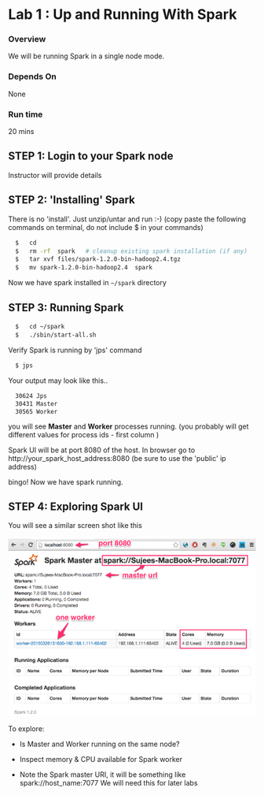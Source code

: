 Lab 1 : Up and Running With Spark
===================================

### Overview
We will be running Spark in a single node mode.

### Depends On 
None

### Run time
20 mins


## STEP 1: Login to your Spark node
Instructor will provide details


## STEP 2: 'Installing' Spark
There is no 'install'.  Just unzip/untar and run :-)
(copy paste the following commands on terminal,  do not include $ in your commands)

```bash
  $   cd
  $   rm -rf  spark   # cleanup existing spark installation (if any)
  $   tar xvf files/spark-1.2.0-bin-hadoop2.4.tgz
  $   mv spark-1.2.0-bin-hadoop2.4  spark
```

Now we have spark installed in  `~/spark`  directory


## STEP 3: Running Spark
```bash
  $   cd ~/spark
  $   ./sbin/start-all.sh
```

Verify Spark is running by 'jps' command
```bash
  $ jps
```

Your output may look like this..
```console
  30624 Jps
  30431 Master
  30565 Worker
```
you will see **Master** and **Worker**  processes running.
(you probably will get different values for process ids - first column )

Spark UI will be at port 8080 of the host.
In browser go to
  http://your_spark_host_address:8080
(be sure to use the 'public' ip address)

bingo!  Now we have spark running.


## STEP 4: Exploring Spark UI
You will see a similar screen shot like this

 ![Spark master UI](../images/1a.png)

To explore:
* Is Master and Worker running on the same node?

* Inspect memory & CPU available for Spark worker

* Note the Spark master URI, it will be something like
      spark://host_name:7077
    We will need this for later labs